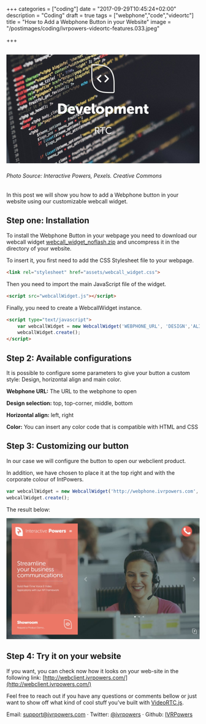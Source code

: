 +++
categories = ["coding"]
date = "2017-09-29T10:45:24+02:00"
description = "Coding"
draft = true
tags = ["webphone","code","videortc"]
title = "How to Add a Webphone Button in your Website"
image = "/postimages/coding/ivrpowers-videortc-features.033.jpeg"

+++

![development](/postimages/coding/ivrpowers-videortc-features.033.jpeg)
------------
###### Photo Source: Interactive Powers, Pexels. Creative Commons



In this post we will show you how to add a Webphone button in your website using our customizable webcall widget.


## Step one: Installation

To install the Webphone Button in your web­page you need to download our webcall widget
[webcall_widget_noflash.zip](https://downloads.ivrpowers.com/software/webclient/webcall_widget_noflash.zip) and uncompress it in the directory of your website.

To insert it, you first need to add the CSS Stylesheet file to your webpage.

~~~html
<link rel="stylesheet" href="assets/webcall_widget.css">
~~~

Then you need to import the main JavaScript file of the widget.

~~~html
<script src="webcallWidget.js"></script>
~~~

Finally, you need to create a WebcallWidget instance.

~~~html
<script type="text/javascript">
	var webcallWidget = new WebcallWidget('WEBPHONE_URL', 'DESIGN','ALIGN', 'COLOR');
	webcallWidget.create();
</script>
~~~


## Step 2: Available configurations

It is possible to configure some parameters to give your button a custom style: Design, horizontal align and main color.

**Webphone URL:** The URL to the webphone to open

**Design selection:** top, top-corner, middle, bottom

**Horizontal align:** left, right

**Color:** You can insert any color code that is compatible with HTML and CSS


## Step 3: Customizing our button

In our case we will configure the button to open our webclient product.

In addition, we have chosen to place it at the top right and with the corporate colour of IntPowers.

~~~javascript
var webcallWidget = new WebcallWidget('http://webphone.ivrpowers.com', 'top', 'right', ’#FF6E5F’);
webcallWidget.create();
~~~

The result below:

![webphone button](/postimages/coding/webphone-ivrpowers.jpeg)

## Step 4: Try it on your website

If you want, you can check now how it looks on your web-site in the following link:
[http://webclient.ivrpowers.com/](http://webclient.ivrpowers.com/)



Feel free to reach out if you have any questions or comments bellow or just want to show off what kind of cool stuff you’ve built with [VideoRTC.js](http://blog.ivrpowers.com/post/development/introducing-videortcjs-developers/).

Email: [support@ivrpowers.com](mailto:support@ivrpowers.com) · Twitter: [@ivrpowers](https://twitter.com/ivrpowers)
 · Github: [IVRPowers](https://github.com/ivrpowers)
